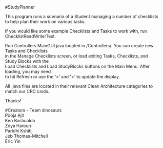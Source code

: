 #StudyPlanner

This  program runs a scenario of a Student managing a number of checklists to help
plan their work on various tasks.

If you would like some example Checklists and Tasks to work with, run ChecklistReadWriterTest. 

Run Controllers.MainGUI.java located in /Controllers/. You can create new Tasks and Checklists <br>
in the Manage Checklists screen, or load exiting Tasks, Checklists, and Study Blocks with the <br>
Load Checklists and Load StudyBlocks buttons on the Main Menu. After loading, you may need <br>
to hit Refresh or use the '<' and '>' to update the display.

All .java files are located in their relevant Clean Architecture
categories to match our CRC cards.

Thanks!

#Creators - Team dinosaurs <br>
Pooja Ajit <br>
Ken Bashualdo <br>
Zoya Haroun <br>
Paridhi Kshitij <br>
Jeb Thomas-Mitchell <br>
Eric Yin
